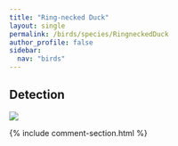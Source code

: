 ```yaml
---
title: "Ring-necked Duck"
layout: single
permalink: /birds/species/RingneckedDuck
author_profile: false
sidebar:
  nav: "birds"
---
```


<h2>Detection</h2>

<img src="https://beallen.github.io/DevelopmentWebsite/assets/images/birds/RingneckedDuck/det.jpg">

{% include comment-section.html %}
